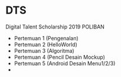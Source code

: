 # DTS
Digital Talent Scholarship 2019 POLIBAN



- Pertemuan 1 (Pengenalan)
- Pertemuan 2 (HelloWorld)
- Pertemuan 3 (Algoritma)
- Pertemuan 4 (Pencil Desain Mockup)
- Pertemuan 5 (Android Desain Menu1/2/3)
-